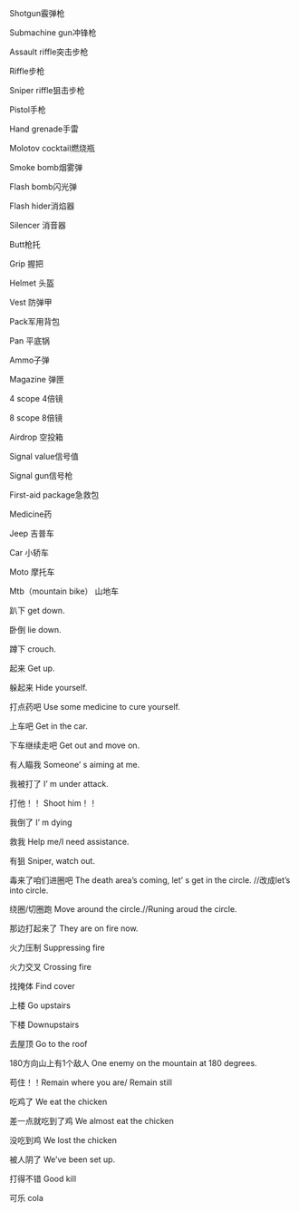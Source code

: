 Shotgun霰弹枪

Submachine gun冲锋枪

Assault riffle突击步枪

Riffle步枪

Sniper riffle狙击步枪

Pistol手枪

Hand grenade手雷

Molotov cocktail燃烧瓶

Smoke bomb烟雾弹

Flash bomb闪光弹

Flash hider消焰器

Silencer 消音器

Butt枪托

Grip 握把

Helmet 头盔

Vest 防弹甲

Pack军用背包

Pan 平底锅

Ammo子弹

Magazine 弹匣

4 scope 4倍镜

8 scope 8倍镜

Airdrop 空投箱

Signal value信号值 

Signal gun信号枪

First-aid package急救包

Medicine药

Jeep 吉普车

Car 小轿车

Moto 摩托车

Mtb（mountain bike） 山地车

趴下 get down.

卧倒 lie down.

蹲下 crouch.

起来 Get up.

躲起来 Hide yourself.

打点药吧 Use some medicine to cure yourself.

上车吧 Get in the car.

下车继续走吧 Get out and move on.

有人瞄我 Someone’ s aiming at me.

我被打了 I’ m under attack.

打他！！ Shoot him！！

我倒了 I’ m dying

救我 Help me/I need assistance.

有狙 Sniper, watch out.

毒来了咱们进圈吧 The death area’s coming, let’ s get in the circle. //改成let’s into circle.

绕圈/切圈跑 Move around the circle.//Runing aroud the circle.

那边打起来了 They are on fire now.

火力压制 Suppressing fire

火力交叉 Crossing fire

找掩体 Find cover

上楼 Go upstairs

下楼 Downupstairs

去屋顶 Go to the roof

180方向山上有1个敌人 One enemy on the mountain at 180 degrees.

苟住！！Remain where you are/ Remain still

吃鸡了 We eat the chicken

差一点就吃到了鸡 We almost eat the chicken 

没吃到鸡 We lost the chicken

被人阴了 We’ve been set up.

打得不错 Good kill

可乐 cola


